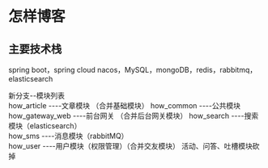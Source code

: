 # 怎样博客

## 主要技术栈
spring boot，spring cloud nacos，MySQL，mongoDB，redis，rabbitmq，elasticsearch

新分支--模块列表  
how_article         ----文章模块  （合并基础模块）
how_common          ----公共模块  
how_gateway_web     ----前台网关  （合并后台网关模块）
how_search          ----搜索模块（elasticsearch）  
how_sms             ----消息模块（rabbitMQ）  
how_user            ----用户模块（权限管理）（合并交友模块）
活动、问答、吐槽模块砍掉
